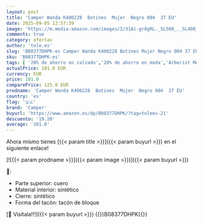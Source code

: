 ```yaml
---
layout: post
title: 'Camper Wanda K400228  Botines  Mujer  Negro 004  37 EU'
date: 2025-09-05 12:57:39
image: 'https://m.media-amazon.com/images/I/31Ai-gr8gRL._SL500_._SL400_.jpg'
comments: true
category: ofertas
author: 'tole.es'
slug: 'B08377DHPK-es Camper Wanda K400228 Botines Mujer Negro 004 37 EU'
sku: 'B08377DHPK-es'
tags: [ '20% de ahorro en calzado','20% de ahorro en moda','Arborist Merchandising Root','Botas para mujer','Compra 2, y obtén un 10% de descuento','Compra 2, y obtén un 10% de descuento_Shoes','Moda','Moda Mujer','Prime Student -10% adicional en una selección de Moda','Self Service','Special Features Stores','Zapatos para mujer','Zapatos: -10% adicional en una selección de Moda','botines','c8538d25-3af9-48d3-aeff-5f3ce5572a36_0','c8538d25-3af9-48d3-aeff-5f3ce5572a36_4801','c8538d25-3af9-48d3-aeff-5f3ce5572a36_6301','c8538d25-3af9-48d3-aeff-5f3ce5572a36_8301','camper','🇪🇸', ]
actualPrice: 101.0 EUR
currency: EUR
price: 101.0
comparePrice: 125.0 EUR
prodname: 'Camper Wanda K400228  Botines  Mujer  Negro 004  37 EU'
country: 'es'
flag: '🇪🇸'
brand: 'Camper'
buyurl: 'https://www.amazon.es/dp/B08377DHPK/?tag=tolees-21'
descuento: '19.20'
average: '101.0'
---
```


Ahora mismo tienes [{{< param title >}}]({{< param buyurl >}}) en el siguiente enlace!

[![{{< param prodname >}}]({{< param image >}})]({{< param buyurl >}})

🔎:

- Parte superior: cuero
- Material interior: sintético
- Cierre: sintético
- Forma del tacón: tacón de bloque

[🛒 Visítala!!!]({{< param buyurl >}})
{{<world>}}B08377DHPK{{</world>}}

